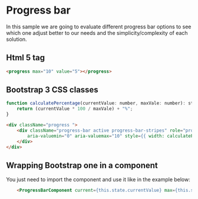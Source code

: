 # Progress bar

In this sample we are going to evaluate different progress bar options to see which one adjust better to our needs and the simplicity/complexity of each solution.

## Html 5 tag

```html
<progress max="10" value="5"></progress>
```

## Bootstrap 3 CSS classes

```javascript
function calculatePercentage(currentValue: number, maxVale: number): string {
    return (currentValue * 100 / maxVale) + "%";
}
```

```html
<div className="progress ">
    <div className="progress-bar active progress-bar-stripes" role="progressbar" aria-valuenow="5"
        aria-valuemin="0" aria-valuemax="10" style={{ width: calculatePercentage(5, 10) }}>
    </div>
</div>
```

## Wrapping Bootstrap one in a component

You just need to import the component and use it like in the example below:

```html
    <ProgressBarComponent current={this.state.currentValue} max={this.state.maxValue} min={0} />
```